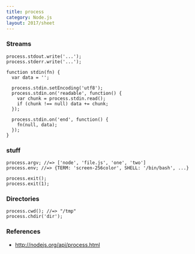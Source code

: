 ```yaml
---
title: process
category: Node.js
layout: 2017/sheet
---
```


### Streams

    process.stdout.write('...');
    process.stderr.write('...');

    function stdin(fn) {
      var data = '';

      process.stdin.setEncoding('utf8');
      process.stdin.on('readable', function() {
        var chunk = process.stdin.read();
        if (chunk !== null) data += chunk;
      });

      process.stdin.on('end', function() {
        fn(null, data);
      });
    }

### stuff

    process.argv; //=> ['node', 'file.js', 'one', 'two']
    process.env; //=> {TERM: 'screen-256color', SHELL: '/bin/bash', ...}

    process.exit();
    process.exit(1);

### Directories
    
    process.cwd(); //=> "/tmp"
    process.chdir('dir');

### References

- http://nodejs.org/api/process.html
